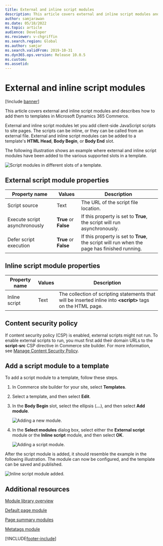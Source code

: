 ```yaml
---
title: External and inline script modules
description: This article covers external and inline script modules and describes how to add them to templates in Microsoft Dynamics 365 Commerce.
author: samjarawan
ms.date: 05/18/2022
ms.topic: article
audience: Developer
ms.reviewer: v-chgriffin
ms.search.region: Global
ms.author: samjar
ms.search.validFrom: 2019-10-31
ms.dyn365.ops.version: Release 10.0.5
ms.custom: 
ms.assetid: 
---
```


# External and inline script modules

[!include [banner](../includes/banner.md)]

This article covers external and inline script modules and describes how to add them to templates in Microsoft Dynamics 365 Commerce.

External and inline script modules let you add client-side JavaScript scripts to site pages. The scripts can be inline, or they can be called from an external file. External and inline script modules can be added to a template's **HTML Head**, **Body Begin**, or **Body End** slot.

The following illustration shows an example where external and inline script modules have been added to the various supported slots in a template.

![Script modules in different slots of a template.](../media/script-modules-1.png)

## External script module properties

| Property name | Values | Description |
|---------------|--------|-------------|
| Script source | Text | The URL of the script file location. |
| Execute script asynchronously | **True** or **False** | If this property is set to **True**, the script will run asynchronously. |
| Defer script execution | **True** or **False** | If this property is set to **True**, the script will run when the page has finished running. |

## Inline script module properties

| Property name | Values | Description |
|---------------|--------|-------------|
| Inline script | Text | The collection of scripting statements that will be inserted inline into **\<script\>** tags on the HTML page. |

## Content security policy

If content security policy (CSP) is enabled, external scripts might not run. To enable external scripts to run, you must first add their domain URLs to the **script-src** CSP directive in Commerce site builder. For more information, see [Manage Content Security Policy](manage-csp.md).

## Add a script module to a template

To add a script module to a template, follow these steps.

1. In Commerce site builder for your site, select **Templates**.
1. Select a template, and then select **Edit**.
1. In the **Body Begin** slot, select the ellipsis (**...**), and then select **Add module**.

    ![Adding a new module.](../media/script-modules-2.png)

1. In the **Select modules** dialog box, select either the **External script** module or the **Inline script** module, and then select **OK**.

    ![Adding a script module.](../media/script-modules-3.png)

After the script module is added, it should resemble the example in the following illustration. The module can now be configured, and the template can be saved and published.

![Inline script module added.](../media/script-modules-4.png)

## Additional resources

[Module library overview](../starter-kit-overview.md)

[Default page module](default-page-module.md)

[Page summary modules](page-summary-module.md)

[Metatags module](metatags-module.md)

[!INCLUDE[footer-include](../../includes/footer-banner.md)]

